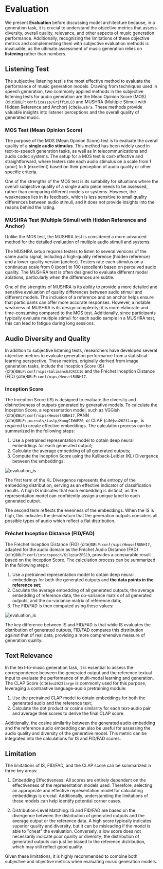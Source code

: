 # Evaluation

We present **Evaluation** before discussing model architecture because, in a generation task, it is crucial to understand the objective metrics that assess diversity, overall quality, relevance, and other aspects of music generation performance. Additionally, recognizing the limitations of these objective metrics and complementing them with subjective evaluation methods is invaluable, as the ultimate assessment of music generation relies on **listening** rather than numbers.

## Listening Test

The subjective listening test is the most effective method to evaluate the performance of music generation models.  Drawing from techniques used in speech generation, two commonly applied methods in the subjective listening tests for audio generation are the Mean Opinion Score (MOS) {cite}`DBLP:conf/icassp/GriffinL83` and MUSHRA (Multiple Stimuli with Hidden Reference and Anchor) {cite}`mushra`. These methods provide valuable insights into listener perceptions and the overall quality of generated music.

### MOS Test (Mean Opinion Score)

The purpose of the MOS (Mean Opinion Score) test is to evaluate the overall quality of a **single audio stimulus**. This method has been widely used in text-to-speech generation tasks, as well as in telecommunications and audio codec systems. The setup for a MOS test is cost-effective and straightforward, where testers rate each audio stimulus on a scale from 1 (poor) to 5 (excellent) based on their perception of audio quality or other specific criteria.

One of the strengths of the MOS test is its suitability for situations where the overall subjective quality of a single audio piece needs to be assessed, rather than comparing different models or systems. However, the weaknesses lies in its feedback, which is less sensitive to small quality differences between audio stimuli, and it does not provide insights into the reaons behind the rating. 

### MUSHRA Test (Multiple Stimuli with Hidden Reference and Anchor)

Unlike the MOS test, the MUSHRA test is considered a more advanced method for the detailed evaluation of multiple audio stimuli and systems.

The MUSHRA setup requires testers to listen to several versions of the same audio signal, including a high-quality reference (hidden reference) and a lower-quality version (anchor). Testers rate each stimulus on a continuous scale from 0 (poor) to 100 (excellent) based on perceived audio quality. The MUSHRA test is often designed to evaluate different model ablations, particularly when the differences are subtle.

One of the strengths of MUSHRA is its ability to provide a more detailed and sensitive evaluation of quality differences between audio stimuli and different models. The inclusion of a reference and an anchor helps ensure that participants can offer more accurate responses. However, a notable weakness of MUSHRA is its design complexity; it is more elaborate and time-consuming compared to the MOS test. Additionally, since participants typically evaluate multiple stimuli for each audio sample in a MUSHRA test, this can lead to fatigue during long sessions.

## Audio Diversity and Quality

In addition to subjective listening tests, researchers have developed several objective metrics to evaluate generation performance from a statistical learning perspective. These metrics, originally derived from image generation tasks, include the Inception Score (IS) {cite}`DBLP:conf/nips/SalimansGZCRCC16` and the Fréchet Inception Distance (FID) {cite}`DBLP:conf/nips/HeuselRUNH17`.

### Inception Score

The Inception Score (IS) is designed to evaluate the diversity and distinctiveness of outputs generated by generative models. To calculate the Inception Score, a representation model, such as VGGish {cite}`DBLP:conf/nips/HeuselRUNH17`, PANN {cite}`DBLP:journals/taslp/KongCIWWP20`, or CLAP {cite}`wu2023large`, is required to create effective embeddings. The calculation process can be summarized in the following steps:

1. Use a pretrained representation model to obtain deep neural embeddings for each generated output;
2. Calculate the average embedding of all generated outputs;
3. Compute the Inception Score using the Kullback-Leibler (KL) Divergence between the embeddings:

![evaluation_is](../img/generation/evaluation-is.PNG)

The first term of the KL Divergence represents the entropy of the embedding distribution, serving as an effective indicator of classification results. A high IS indicates that each embedding is distinct, as the representation model can confidently assign a unique label to each generated output.

The second term reflects the evenness of the embeddings. When the IS is high, this indicates the desideatum that the generation outputs considers all possible types of audio which reflect a flat distribution. 

### Fréchet Inception Distance (FID/FAD)

The Fréchet Inception Distance (FID) {cite}`DBLP:conf/nips/HeuselRUNH17`, adapted for the audio domain as the Fréchet Audio Distance (FAD) {cite}`DBLP:conf/interspeech/KilgourZRS19`, provides a comparable result based on the Inception Score. The calculation process can be summarized in the following steps:

1. Use a pretrained representation model to obtain deep neural embeddings for both the generated outputs and **the data points in the reference set**;
2. Caculate the average embedding of all generated outputs, the average embedding of reference data, the co-variance matrix of all generated outputs, and the co-variance matrix of reference data;
3. The FID/FAD is then computed using these values:

![evaluation_is](../img/generation/evaluation-fid.PNG)

The key difference between IS and FID/FAD is that while IS evaluates the distribution of generated outputs, FID/FAD compares this distribution against that of real data, providing a more comprehensive measure of generation quality.

## Text Relevance

In the text-to-music generation task, it is essential to assess the correspondence between the generated output and the reference textual input to evaluate the performance of multi-modal learning and generation. The CLAP Score {cite}`wu2023large` is commonly used for this purpose, leveraging a contrastive language-audio pretraining module:

1. Use the pretrained CLAP model to obtain embeddings for both the generated audio and the reference text;
2. Calculate the dot product or cosine similarity for each text-audio pair and average their scores to derive the final CLAP score.

Additionally, the cosine similarity between the generated audio embedding and the reference audio embedding can also be useful for assessing the audio quality and diversity of the generative model. This metric can be integrated into the calculations for IS and FID/FAD scores.

## Limitation

The limitations of IS, FID/FAD, and the CLAP score can be summarized in three key areas:

1. Embedding Effectiveness: All scores are entirely dependent on the effectiveness of the representation models used. Therefore, selecting an appropriate and effective representation model for calculating embeddings is crucial. Additionally, understanding the limitations of these models can help identify potential corner cases.

2. Distribution-Level Matching: IS and FID/FAD are based on the divergence between the distribution of generated outputs and the average output or the reference data. A high score typically indicates superior quality and diversity, but it can be misleading if the model is able to "cheat" the evaluation. Conversely, a low score does not necessarily indicate poor quality or diversity; the distribution of generated outputs can just be biased to the reference distribution, which may still reflect good quality.

Given these limitations, it is highly recommended to combine both subjective and objective metrics when evaluating music generation models.



